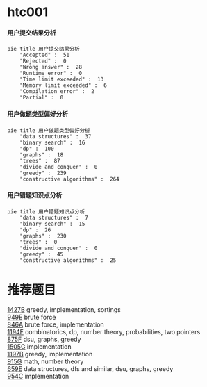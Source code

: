 # htc001

<!-- tabs:start -->



#### **用户提交结果分析**

```mermaid
pie title 用户提交结果分析
    "Accepted" :  51
    "Rejected" :  0
    "Wrong answer" :  28
    "Runtime error" :  0
    "Time limit exceeded" :  13
    "Memory limit exceeded" :  6
    "Compilation error" :  2
    "Partial" :  0
```

#### **用户做题类型偏好分析**

```mermaid
pie title 用户做题类型偏好分析
    "data structures" :  37
    "binary search" :  16
    "dp" :  100
    "graphs" :  18
    "trees" :  87
    "divide and conquer" :  0
    "greedy" :  239
    "constructive algorithms" :  264
```
#### **用户错题知识点分析**

```mermaid
pie title 用户错题知识点分析
    "data structures" :  7
    "binary search" :  15
    "dp" :  26
    "graphs" :  230
    "trees" :  0
    "divide and conquer" :  0
    "greedy" :  45
    "constructive algorithms" :  25
```



<!-- tabs:end -->
# 推荐题目
[1427B](https://codeforces.com/contest/1427/problem/B)		greedy,
                        implementation,
                        sortings		  
[949E](https://codeforces.com/contest/949/problem/E)		brute force		  
[846A](https://codeforces.com/contest/846/problem/A)		brute force,
                        implementation		  
[1194F](https://codeforces.com/contest/1194/problem/F)		combinatorics,
                        dp,
                        number theory,
                        probabilities,
                        two pointers		  
[875F](https://codeforces.com/contest/875/problem/F)		dsu,
                        graphs,
                        greedy		  
[1505G](https://codeforces.com/contest/1505/problem/G)		implementation		  
[1197B](https://codeforces.com/contest/1197/problem/B)		greedy,
                        implementation		  
[915G](https://codeforces.com/contest/915/problem/G)		math,
                        number theory		  
[659E](https://codeforces.com/contest/659/problem/E)		data structures,
                        dfs and similar,
                        dsu,
                        graphs,
                        greedy		  
[954C](https://codeforces.com/contest/954/problem/C)		implementation		  
